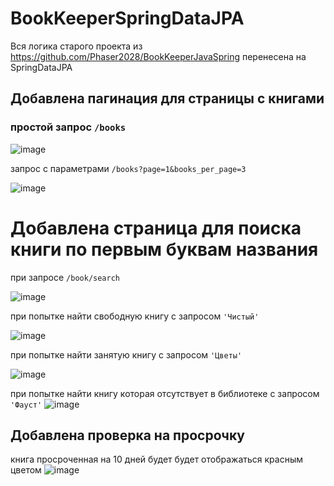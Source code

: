 # BookKeeperSpringDataJPA

Вся логика старого проекта из https://github.com/Phaser2028/BookKeeperJavaSpring перенесена на SpringDataJPA

## Добавлена пагинация для страницы с книгами

### простой запрос ```/books```

![image](https://user-images.githubusercontent.com/43641188/236622093-6fb9adf5-79d1-4aee-8483-ce32261acd66.png)

запрос с параметрами ```/books?page=1&books_per_page=3```

![image](https://user-images.githubusercontent.com/43641188/236622165-ef3cf53b-b798-415f-9dd0-5572875382b3.png)

# Добавлена страница для поиска книги по первым буквам названия

при запросе ```/book/search```

![image](https://user-images.githubusercontent.com/43641188/236622240-7ced8363-7c67-40ac-b1a3-e604b1a5699c.png)

при попытке найти свободную книгу с запросом ```'Чистый'``` 

![image](https://user-images.githubusercontent.com/43641188/236622522-b165c602-3763-4e11-8469-43e6dd87bdb2.png)

при попытке найти занятую книгу с запросом ```'Цветы'```

![image](https://user-images.githubusercontent.com/43641188/236623139-145107a6-9798-4be9-a85a-8d8e29cd9718.png)


при попытке найти книгу которая отсутствует в библиотеке с запросом ```'Фауст'```
![image](https://user-images.githubusercontent.com/43641188/236622764-a72020f1-c372-464c-982f-bab89bb90378.png)

## Добавлена проверка на просрочку

книга просроченная на 10 дней будет будет отображаться красным цветом
![image](https://user-images.githubusercontent.com/43641188/236623012-1e38708e-4f45-4070-9919-53b23aae6452.png)




